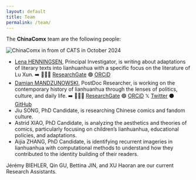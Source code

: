 ```yaml
---
layout: default
title: Team
permalink: /team/
---
```


The **ChinaComx** team are the following people:

![ChinaComx in from of CATS in October 2024](/assets/images/TeamPhotoOct2024.JPG)

- [Lena HENNINGSEN](https://www.zo.uni-heidelberg.de/sinologie/institute/staff/henningsen/), Principal Investigator, is writing about adaptations of literary texts into lianhuanhua with a specific focus on the literature of Lu Xun. ➡️ 👨🏻‍💻 [ResearchGate](https://www.researchgate.net/profile/Lena-Henningsen) 🟢 [ORCiD](https://orcid.org/0000-0001-7583-0920)
- [Damian MANDZUNOWSKI](https://www.zo.uni-heidelberg.de/sinologie/institute/staff/mandzunowski/), PostDoc Researcher, is working on the contemporary history of lianhuanhua through the lenses of politics, culture, and daily life. ➡️ 👨🏻‍💻 [ResearchGate](https://www.researchgate.net/profile/Damian-Mandzunowski) 🟢 [ORCiD](https://orcid.org/my-orcid?orcid=0000-0002-3318-6652) 𝕏 [Twitter](https://x.com/zhong_daming) ⚫️ [GitHub](https://github.com/damianodamiani)
- Jiu SONG, PhD Candidate, is researching Chinese comics and fandom culture.
- Astrid XIAO, PhD Candidate,  is analyzing the aesthetics and theories of comics, particularly focusing on children’s lianhuanhua, educational policies, and adaptations.
- Aijia ZHANG, PhD Candidate, is identifying recurrent imageries in lianhuanhua with computational methods to understand how they contributed to the identity building of their readers.
  
Jérémy BIEHLER, Qin GU, Bettina JIN, and XU Haoran are our current Research Assistants. 

<!-- 

<img src="{{ '/assets/images/team-placeholder.png' | relative_url }}" alt="Member 1">
<p>Group photo to come!</p>

## Team Members

<div class="team-section">
  <div class="team-member">
    <img src="{{ '/assets/images/team-placeholder.png' | relative_url }}" alt="Member 1">
    <h3>Person 1</h3>
    <p>Role: Project Lead</p>
    <p>Short bio or description about Person 1.</p>
    <a href="lena.md">See more about Person 1 here.</a>
  </div>
  <br>  <div class="team-member">
    <img src="{{ '/assets/images/team-placeholder.png' | relative_url }}" alt="Member 1">
    <h3>Person 1</h3>
    <p>Role: Project Lead</p>
    <p>Short bio or description about Person 1.</p>
    <a href="#">See more about Person 1 here.</a>
  </div>
  <br>
    <div class="team-member">
    <img src="{{ '/assets/images/team-placeholder.png' | relative_url }}" alt="Member 1">
    <h3>Person 1</h3>
    <p>Role: Project Lead</p>
    <p>Short bio or description about Person 1.</p>
    <a href="#">See more about Person 1 here.</a>
  </div>
  <br>
    <div class="team-member">
    <img src="{{ '/assets/images/team-placeholder.png' | relative_url }}" alt="Member 1">
    <h3>Person 1</h3>
    <p>Role: Project Lead</p>
    <p>Short bio or description about Person 1.</p>
    <a href="#">See more about Person 1 here.</a>
  </div>
  <br>
    <div class="team-member">
    <img src="{{ '/assets/images/team-placeholder.png' | relative_url }}" alt="Member 1">
    <h3>Person 1</h3>
    <p>Role: Project Lead</p>
    <p>Short bio or description about Person 1.</p>
    <a href="#">See more about Person 1 here.</a>
  </div>
</div>

## Collaborators

  <div class="team-member">
    <img src="{{ '/assets/images/team-placeholder.png' | relative_url }}" alt="Member 1">
    <h3>Person 1</h3>
    <p>Role: Project Lead</p>
    <p>Short bio or description about Person 1.</p>
    <a href="#">See more about Person 1 here.</a>
  </div>

## Research Assistants

- Person 1
- Person 2

--> 
